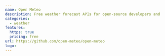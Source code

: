 ```yaml
---
name: Open Meteo
description: Free weather forecast APIs for open-source developers and non-commercial use.
categories:
  - weather
features:
  https: true
  pricing: free
url: https://github.com/open-meteo/open-meteo
logo:
---
```

